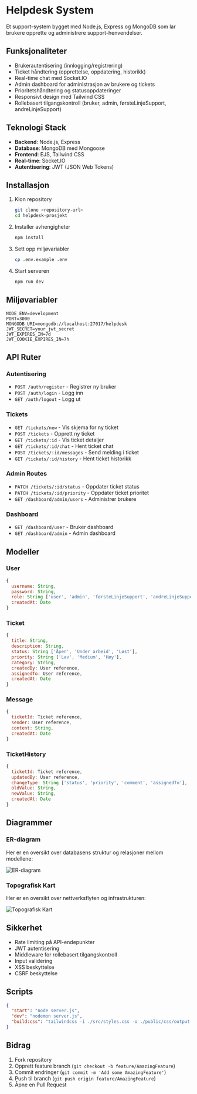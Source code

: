 # Helpdesk System

Et support-system bygget med Node.js, Express og MongoDB som lar brukere opprette og administrere support-henvendelser.

## Funksjonaliteter

- Brukerautentisering (innlogging/registrering)
- Ticket håndtering (opprettelse, oppdatering, historikk)
- Real-time chat med Socket.IO
- Admin dashboard for administrasjon av brukere og tickets
- Prioritetshåndtering og statusoppdateringer
- Responsivt design med Tailwind CSS
- Rollebasert tilgangskontroll (bruker, admin, førsteLinjeSupport, andreLinjeSupport)

## Teknologi Stack

- **Backend**: Node.js, Express
- **Database**: MongoDB med Mongoose
- **Frontend**: EJS, Tailwind CSS
- **Real-time**: Socket.IO
- **Autentisering**: JWT (JSON Web Tokens)

## Installasjon

1. Klon repository
   ```bash
   git clone <repository-url>
   cd helpdesk-prosjekt
   ```

2. Installer avhengigheter
   ```bash
   npm install
   ```

3. Sett opp miljøvariabler
   ```bash
   cp .env.example .env
   ```

4. Start serveren
   ```bash
   npm run dev
   ```

## Miljøvariabler

```env
NODE_ENV=development
PORT=3000
MONGODB_URI=mongodb://localhost:27017/helpdesk
JWT_SECRET=your_jwt_secret
JWT_EXPIRES_IN=7d
JWT_COOKIE_EXPIRES_IN=7h
```

## API Ruter

### Autentisering
- `POST /auth/register` - Registrer ny bruker
- `POST /auth/login` - Logg inn
- `GET /auth/logout` - Logg ut

### Tickets
- `GET /tickets/new` - Vis skjema for ny ticket
- `POST /tickets` - Opprett ny ticket
- `GET /tickets/:id` - Vis ticket detaljer
- `GET /tickets/:id/chat` - Hent ticket chat
- `POST /tickets/:id/messages` - Send melding i ticket
- `GET /tickets/:id/history` - Hent ticket historikk

### Admin Routes
- `PATCH /tickets/:id/status` - Oppdater ticket status
- `PATCH /tickets/:id/priority` - Oppdater ticket prioritet
- `GET /dashboard/admin/users` - Administrer brukere

### Dashboard
- `GET /dashboard/user` - Bruker dashboard
- `GET /dashboard/admin` - Admin dashboard

## Modeller

### User
```javascript
{
  username: String,
  password: String,
  role: String ['user', 'admin', 'førsteLinjeSupport', 'andreLinjeSupport'],
  createdAt: Date
}
```

### Ticket
```javascript
{
  title: String,
  description: String,
  status: String ['Åpen', 'Under arbeid', 'Løst'],
  priority: String ['Lav', 'Medium', 'Høy'],
  category: String,
  createdBy: User reference,
  assignedTo: User reference,
  createdAt: Date
}
```

### Message
```javascript
{
  ticketId: Ticket reference,
  sender: User reference,
  content: String,
  createdAt: Date
}
```

### TicketHistory
```javascript
{
  ticketId: Ticket reference,
  updatedBy: User reference,
  changeType: String ['status', 'priority', 'comment', 'assignedTo'],
  oldValue: String,
  newValue: String,
  createdAt: Date
}
```

## Diagrammer

### ER-diagram
Her er en oversikt over databasens struktur og relasjoner mellom modellene:

![ER-diagram](./images/my-image.png)


### Topografisk Kart
Her er en oversikt over nettverksflyten og infrastrukturen:

![Topografisk Kart](./images/topo.png)


## Sikkerhet

- Rate limiting på API-endepunkter
- JWT autentisering
- Middleware for rollebasert tilgangskontroll
- Input validering
- XSS beskyttelse
- CSRF beskyttelse

## Scripts

```json
{
  "start": "node server.js",
  "dev": "nodemon server.js",
  "build:css": "tailwindcss -i ./src/styles.css -o ./public/css/output.css --watch"
}
```

## Bidrag

1. Fork repository
2. Opprett feature branch (`git checkout -b feature/AmazingFeature`)
3. Commit endringer (`git commit -m 'Add some AmazingFeature'`)
4. Push til branch (`git push origin feature/AmazingFeature`)
5. Åpne en Pull Request